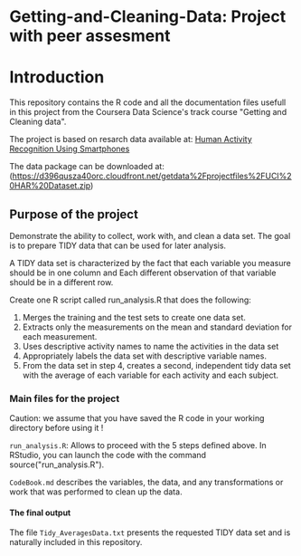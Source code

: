 # Getting-and-Cleaning-Data: Project with peer assesment

# Introduction 

This repository contains the R code and all the documentation files usefull in this project from the Coursera Data Science's track course "Getting and Cleaning data".

The project is based on resarch data available at: [Human Activity Recognition Using Smartphones](http://archive.ics.uci.edu/ml/datasets/Human+Activity+Recognition+Using+Smartphones)

The data package can be downloaded at: (https://d396qusza40orc.cloudfront.net/getdata%2Fprojectfiles%2FUCI%20HAR%20Dataset.zip)

## Purpose of the project

Demonstrate the ability to collect, work with, and clean a data set. The goal is to prepare TIDY data that can be used for later analysis.

A TIDY data set is characterized by the fact that each variable you measure should be in one column and Each different observation of that variable should be in a different row.

Create one R script called run_analysis.R that does the following: 
1. Merges the training and the test sets to create one data set.
2. Extracts only the measurements on the mean and standard deviation for each measurement. 
3. Uses descriptive activity names to name the activities in the data set
4. Appropriately labels the data set with descriptive variable names. 
5. From the data set in step 4, creates a second, independent tidy data set with the average of each variable for each activity and each subject.

### Main files for the project

Caution: we assume that you have saved the R code in your working directory before using it !

`run_analysis.R`: Allows to proceed with the 5 steps defined above. In RStudio, you can launch the code with the command source("run_analysis.R").

`CodeBook.md` describes the variables, the data, and any transformations or work that was performed to clean up the data.

#### The final output

The file `Tidy_AveragesData.txt` presents the requested TIDY data set and is naturally included in this repository.

